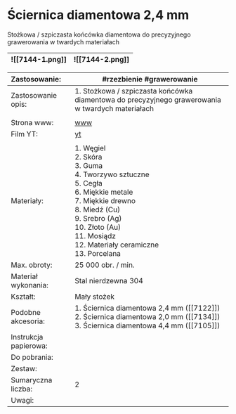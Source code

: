 # Ściernica diamentowa 2,4 mm

Stożkowa / szpiczasta końcówka diamentowa do precyzyjnego grawerowania w twardych materiałach


| ![[7144-1.png]] | ![[7144-2.png]] |
| --------------- | --------------- |


| Zastosowanie:         | #rzezbienie #grawerowanie                                                                                                                                                                                                       |
| :-------------------- | ------------------------------------------------------------------------------------------------------------------------------------------------------------------------------------------------------------------------------- |
| Zastosowanie opis:    | 1. Stożkowa / szpiczasta końcówka diamentowa do precyzyjnego grawerowania w twardych materiałach                                                                                                                                |
|                       |                                                                                                                                                                                                                                 |
| Strona www:           | [www](https://www.dremel.com/pl/pl/p/sciernica-diamentowa-24-mm-26157144ja)                                                                                                                                                     |
| Film YT:              | [yt](https://youtu.be/xTNZeReWE8E)                                                                                                                                                                                              |
|                       |                                                                                                                                                                                                                                 |
| Materiały:            | 1. Węgiel<br>2. Skóra<br>3. Guma<br>4. Tworzywo sztuczne<br>5. Cegła<br>6. Miękkie metale<br>7. Miękkie drewno<br>8. Miedź (Cu)<br>9. Srebro (Ag)<br>10. Złoto (Au)<br>11. Mosiądz<br>12. Materiały ceramiczne<br>13. Porcelana |
| Max. obroty:          | 25 000 obr. / min.                                                                                                                                                                                                              |
| Materiał wykonania:   | Stal nierdzewna 304                                                                                                                                                                                                             |
| Kształt:              | Mały stożek                                                                                                                                                                                                                     |
| Podobne akcesoria:    | 1. Ściernica diamentowa 2,4 mm ([[7122]])<br>2. Ściernica diamentowa 2,0 mm ([[7134]])<br>3. Ściernica diamentowa 4,4 mm ([[7105]])                                                                                             |
| Instrukcja papierowa: |                                                                                                                                                                                                                                 |
| Do pobrania:          |                                                                                                                                                                                                                                 |
| Zestaw:               |                                                                                                                                                                                                                                 |
| Sumaryczna liczba:    | 2                                                                                                                                                                                                                               |
| Uwagi:                |                                                                                                                                                                                                                                 |
